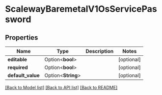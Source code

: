 # ScalewayBaremetalV1OsServicePassword

## Properties

Name | Type | Description | Notes
------------ | ------------- | ------------- | -------------
**editable** | Option<**bool**> |  | [optional]
**required** | Option<**bool**> |  | [optional]
**default_value** | Option<**String**> |  | [optional]

[[Back to Model list]](../README.md#documentation-for-models) [[Back to API list]](../README.md#documentation-for-api-endpoints) [[Back to README]](../README.md)


